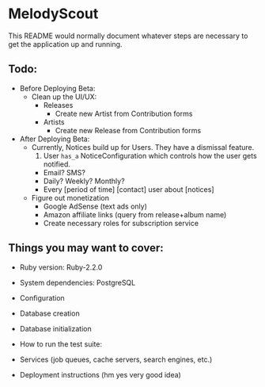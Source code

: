 # MelodyScout

This README would normally document whatever steps are necessary to get the
application up and running.

## Todo:

* Before Deploying Beta:
  * Clean up the UI/UX:
    * Releases
      * Create new Artist from Contribution forms
    * Artists
      * Create new Release from Contribution forms
* After Deploying Beta:
  * Currently, Notices build up for Users. They have a dismissal feature.
    1. User `has_a` NoticeConfiguration which controls how the user gets notified.
      * Email? SMS?
      * Daily? Weekly? Monthly?
      * Every [period of time] [contact] user about [notices] 
  * Figure out monetization
    * Google AdSense (text ads only)
    * Amazon affiliate links (query from release+album name)
    * Create necessary roles for subscription service

## Things you may want to cover:

* Ruby version: Ruby-2.2.0

* System dependencies: PostgreSQL

* Configuration

* Database creation

* Database initialization

* How to run the test suite:

* Services (job queues, cache servers, search engines, etc.)

* Deployment instructions (hm yes very good idea)


